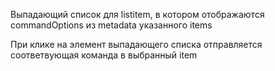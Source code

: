 Выпадающий список для listitem, в котором отображаются commandOptions из metadata указанного items

При клике на элемент выпадающего списка отправляется соответвующая команда в выбранный item


